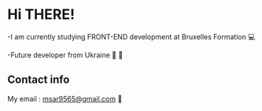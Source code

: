 # Hi THERE!

-I am currently studying FRONT-END development at Bruxelles Formation :computer:

-Future developer from Ukraine :purple_heart: :yellow_heart:

## Contact info

My email : msar9565@gmail.com :email: